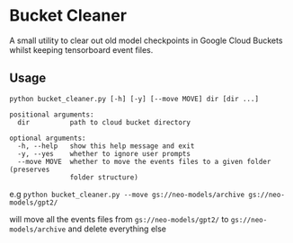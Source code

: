 # Bucket Cleaner
A small utility to clear out old model checkpoints in Google Cloud Buckets whilst keeping tensorboard event files.

## Usage
```
python bucket_cleaner.py [-h] [-y] [--move MOVE] dir [dir ...]

positional arguments:
  dir          path to cloud bucket directory

optional arguments:
  -h, --help   show this help message and exit
  -y, --yes    whether to ignore user prompts
  --move MOVE  whether to move the events files to a given folder (preserves
               folder structure)
```

e.g `python bucket_cleaner.py --move gs://neo-models/archive gs://neo-models/gpt2/ `

will move all the events files from `gs://neo-models/gpt2/` to `gs://neo-models/archive` and delete everything else
